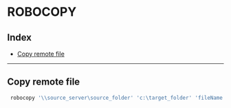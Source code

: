 # ROBOCOPY

## Index

* [Copy remote file](#Copy-remote-file)

---

## Copy remote file

```bash
 robocopy '\\source_server\source_folder' 'c:\target_folder' 'fileName.ext' /mt /z
```
